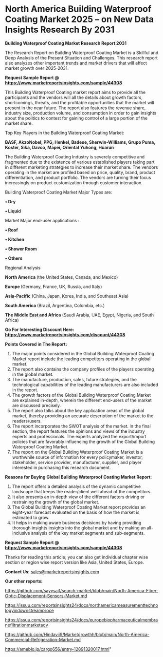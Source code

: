 # North America Building Waterproof Coating Market 2025 – on New Data Insights Research By 2031

<strong>Building Waterproof Coating Market Research Report 2031</strong>

The Research Report on Building Waterproof Coating Market is a Skillful and Deep Analysis of the Present Situation and Challenges. This research report also analyzes other important trends and market drivers that will affect market growth over 2025-2031.

<strong>Request Sample Report @ <a href=https://www.marketreportsinsights.com/sample/44308>https://www.marketreportsinsights.com/sample/44308</a></strong>

This Building Waterproof Coating market report aims to provide all the participants and the vendors will all the details about growth factors, shortcomings, threats, and the profitable opportunities that the market will present in the near future. The report also features the revenue share, industry size, production volume, and consumption in order to gain insights about the politics to contest for gaining control of a large portion of the market share.

Top Key Players in the Building Waterproof Coating Market:

<strong>BASF, AkzoNobel, PPG, Henkel, Badese, Sherwin-Williams, Grupo Puma, Koster, Sika, Davco, Mapei, Oriental Yuhong, Huarun</strong>

The Building Waterproof Coating Industry is severely competitive and fragmented due to the existence of various established players taking part in different marketing strategies to increase their market share. The vendors operating in the market are profiled based on price, quality, brand, product differentiation, and product portfolio. The vendors are turning their focus increasingly on product customization through customer interaction.

Building Waterproof Coating Market Major Types are:

<strong>•  Dry

•  Liquid</strong>

Market Major end-user applications :

<strong>•  Roof

•  Kitchen

•  Shower Room

•  Others</strong>

Regional Analysis

</u><strong><b>North America</b></strong> (the United States, Canada, and Mexico)

<strong><b>Europe </b></strong>(Germany, France, UK, Russia, and Italy)

<strong><b>Asia-Pacific</b></strong> (China, Japan, Korea, India, and Southeast Asia)

<strong><b>South America</b></strong> (Brazil, Argentina, Colombia, etc.)

<strong><b>The Middle East and Africa</b></strong> (Saudi Arabia, UAE, Egypt, Nigeria, and South Africa)

<strong>Go For Interesting Discount Here: <a href=https://www.marketreportsinsights.com/discount/44308>https://www.marketreportsinsights.com/discount/44308</a></strong>

<strong>Points Covered in The Report:</strong>
<ol>
  <li>The major points considered in the Global Building Waterproof Coating Market report include the leading competitors operating in the global market.</li>
  <li>The report also contains the company profiles of the players operating in the global market.</li>
  <li>The manufacture, production, sales, future strategies, and the technological capabilities of the leading manufacturers are also included in the report.</li>
  <li>The growth factors of the Global Building Waterproof Coating Market are explained in-depth, wherein the different end-users of the market are discussed precisely.</li>
  <li>The report also talks about the key application areas of the global market, thereby providing an accurate description of the market to the readers/users.</li>
  <li>The report incorporates the SWOT analysis of the market. In the final section, the report features the opinions and views of the industry experts and professionals. The experts analyzed the export/import policies that are favorably influencing the growth of the Global Building Waterproof Coating Market.</li>
  <li>The report on the Global Building Waterproof Coating Market is a worthwhile source of information for every policymaker, investor, stakeholder, service provider, manufacturer, supplier, and player interested in purchasing this research document.</li>
</ol>
<strong>Reasons for Buying Global Building Waterproof Coating Market Report:</strong>

<ol>
  <li>The report offers a detailed analysis of the dynamic competitive landscape that keeps the reader/client well ahead of the competitors.</li>
  <li>It also presents an in-depth view of the different factors driving or restraining the growth of the global market.</li>
  <li>The Global Building Waterproof Coating Market report provides an eight-year forecast evaluated on the basis of how the market is estimated to grow.</li>
  <li>It helps in making aware business decisions by having providing thorough insights insights into the global market and by making an all-inclusive analysis of the key market segments and sub-segments.</li>
</ol>
<strong>Request Sample Report @ <a href=https://www.marketreportsinsights.com/sample/44308>https://www.marketreportsinsights.com/sample/44308</a></strong>


Thanks for reading this article; you can also get individual chapter wise section or region wise report version like Asia, United States, Europe.

<strong>Contact Us:</strong>
sales@marketreportsinsights.com

<strong>Our other reports:</strong>

<a href=https://github.com/sayysaif/search-market/blob/main/North-America-Fiber-Optic-Displacement-Sensors-Market.md>https://github.com/sayysaif/search-market/blob/main/North-America-Fiber-Optic-Displacement-Sensors-Market.md</a>

<a href=https://issuu.com/reportsinsights24/docs/northamericameasurementtechnologyindownstreamproce>https://issuu.com/reportsinsights24/docs/northamericameasurementtechnologyindownstreamproce</a>

<a href=https://issuu.com/reportsinsights24/docs/europebiopharmaceuticalmembranefiltrationmarketadv>https://issuu.com/reportsinsights24/docs/europebiopharmaceuticalmembranefiltrationmarketadv</a>

<a href=https://github.com/Hindavii9/Marketgrowthh/blob/main/North-America-Commercial-Refrigeration-Market.md>https://github.com/Hindavii9/Marketgrowthh/blob/main/North-America-Commercial-Refrigeration-Market.md</a>

<a href=https://ameblo.jp/cargo656/entry-12891320017.html>https://ameblo.jp/cargo656/entry-12891320017.html</a>"
